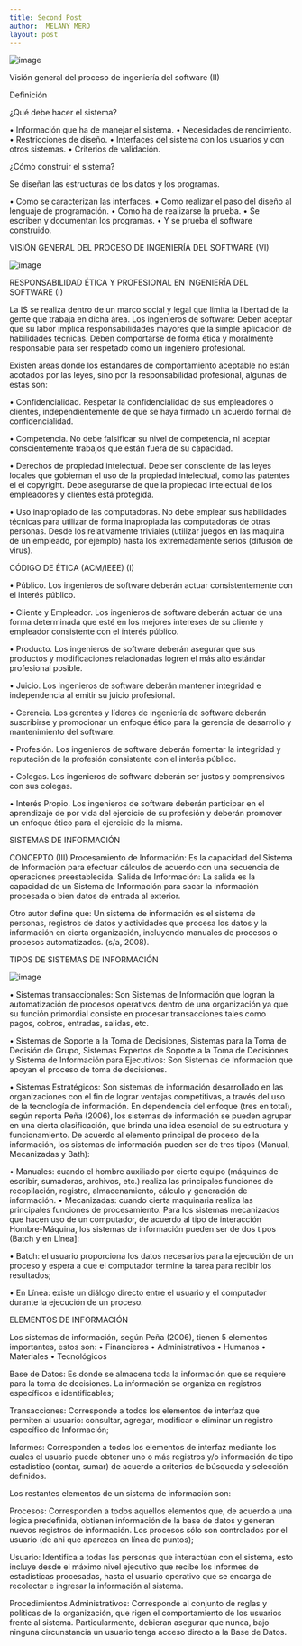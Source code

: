 ```yaml
---
title: Second Post
author:  MELANY MERO
layout: post
---
```



![image](https://user-images.githubusercontent.com/57650599/71130353-a2adf100-21bf-11ea-8d69-30893f01cd8e.png)




Visión general del proceso de ingeniería del software (II)

Definición


¿Qué debe hacer el sistema?



•	Información que ha de manejar el sistema.
•	Necesidades de rendimiento.
•	Restricciones de diseño.
•	Interfaces del sistema con los usuarios y con otros sistemas.
•	Criterios de validación.

¿Cómo construir el sistema?


Se diseñan las estructuras de los datos y los programas.


•	Como se caracterizan las interfaces.
•	Como realizar el paso del diseño al lenguaje de programación.
•	Como ha de realizarse la prueba. 
•	Se escriben y documentan los programas.
•	Y se prueba el software construido.



VISIÓN GENERAL DEL PROCESO DE INGENIERÍA DEL SOFTWARE (VI)


![image](https://user-images.githubusercontent.com/57650599/71131073-a6427780-21c1-11ea-8ef4-034b4cd3d1c2.png)



RESPONSABILIDAD ÉTICA Y PROFESIONAL EN INGENIERÍA DEL SOFTWARE (I)

La IS se realiza dentro de un marco social y legal que limita la libertad de la gente que trabaja en dicha área.
Los ingenieros de software: 
Deben aceptar que su labor implica responsabilidades mayores que la simple aplicación de habilidades técnicas.
Deben comportarse de forma ética y moralmente responsable para ser respetado como un ingeniero profesional.


Existen áreas donde los estándares de comportamiento aceptable no están acotados por las leyes, sino por la responsabilidad profesional, algunas de estas son:

•	Confidencialidad. Respetar la confidencialidad de sus empleadores o clientes, independientemente de que se haya firmado un acuerdo formal de confidencialidad.

•	Competencia. No debe falsificar su nivel de competencia, ni aceptar conscientemente trabajos que están fuera de su capacidad.

•	Derechos de propiedad intelectual. Debe ser consciente de las leyes locales que gobiernan el uso de la propiedad intelectual, como las patentes el el copyright. Debe asegurarse de que la propiedad intelectual de los empleadores y clientes está protegida.

•	Uso inapropiado de las computadoras. No debe emplear sus habilidades técnicas para utilizar de forma inapropiada las computadoras de otras personas. Desde los relativamente triviales (utilizar juegos en las maquina de un empleado, por ejemplo) hasta los extremadamente serios (difusión de virus).


CÓDIGO DE ÉTICA (ACM/IEEE) (I)


•	Público. Los ingenieros de software deberán actuar consistentemente con el interés público.

•	Cliente y Empleador. Los ingenieros de software deberán actuar de una forma determinada que esté en los mejores intereses de su cliente y empleador consistente con el interés público.

•	Producto. Los ingenieros de software deberán asegurar que sus productos y modificaciones relacionadas logren el más alto estándar profesional posible.


•	Juicio. Los ingenieros de software deberán mantener integridad e independencia al emitir su juicio profesional.


•	Gerencia. Los gerentes y líderes de ingeniería de software deberán suscribirse y promocionar un enfoque ético para la gerencia de desarrollo y mantenimiento del software.


•	Profesión. Los ingenieros de software deberán fomentar la integridad y reputación de la profesión consistente con el interés público.

•	Colegas. Los ingenieros de software deberán ser justos y comprensivos con sus colegas.


•	Interés Propio. Los ingenieros de software deberán participar en el aprendizaje de por vida del ejercicio de su profesión y deberán promover un enfoque ético para el ejercicio de la misma.


SISTEMAS DE INFORMACIÓN 


CONCEPTO (III)
Procesamiento de Información: Es la capacidad del Sistema de Información para efectuar cálculos de acuerdo con una secuencia de operaciones preestablecida. 
Salida de Información: La salida es la capacidad de un Sistema de Información para sacar la información procesada o bien datos de entrada al exterior. 

Otro autor define que: Un sistema de información es el sistema de personas, registros de datos y actividades que procesa los datos y la información en cierta organización, incluyendo manuales de procesos o procesos automatizados. (s/a, 2008).


TIPOS DE SISTEMAS DE INFORMACIÓN 

![image](https://user-images.githubusercontent.com/57650599/71132291-0dadf680-21c5-11ea-8ebc-5d6a978ce585.png)


•	Sistemas transaccionales: Son Sistemas de Información que logran la automatización de procesos operativos dentro de una organización ya que su función primordial consiste en procesar transacciones tales como pagos, cobros, entradas, salidas, etc.


•	Sistemas de Soporte a la Toma de Decisiones, Sistemas para la Toma de Decisión de Grupo, Sistemas Expertos de Soporte a la Toma de Decisiones y Sistema de Información para Ejecutivos: Son Sistemas de Información que apoyan el proceso de toma de decisiones.


•	Sistemas Estratégicos: Son sistemas de información desarrollado en las organizaciones con el fin de lograr ventajas competitivas, a través del uso de la tecnología de información. En dependencia del enfoque (tres en total), según reporta Peña (2006), los sistemas de información se pueden agrupar en una cierta clasificación, que brinda una idea esencial de su estructura y funcionamiento. De acuerdo al elemento principal de proceso de la información, los sistemas de información pueden ser de tres tipos (Manual, Mecanizadas y Bath):


•	Manuales: cuando el hombre auxiliado por cierto equipo (máquinas de escribir, sumadoras, archivos, etc.) realiza las principales funciones de recopilación, registro, almacenamiento, cálculo y generación de información.
•	Mecanizadas: cuando cierta maquinaria realiza las principales funciones de procesamiento. Para los sistemas mecanizados que hacen uso de un computador, de acuerdo al tipo de interacción Hombre-Máquina, los sistemas de información pueden ser de dos tipos (Batch y en Línea]: 

•	Batch: el usuario proporciona los datos necesarios para la ejecución de un proceso y espera a que el computador termine la tarea para recibir los resultados; 


•	En Línea: existe un diálogo directo entre el usuario y el computador durante la ejecución de un proceso.



ELEMENTOS DE INFORMACIÓN 

Los sistemas de información, según Peña (2006), tienen 5 elementos importantes, estos son:
•	Financieros
•	Administrativos
•	Humanos
•	Materiales
•	Tecnológicos

Base de Datos: Es donde se almacena toda la información que se requiere para la toma de decisiones. La información se organiza en registros específicos e identificables;

Transacciones: Corresponde a todos los elementos de interfaz que permiten al usuario: consultar, agregar, modificar o eliminar un registro específico de Información;

Informes: Corresponden a todos los elementos de interfaz mediante los cuales el usuario puede obtener uno o más registros y/o información de tipo estadístico (contar, sumar) de acuerdo a criterios de búsqueda y selección definidos.

Los restantes elementos de un sistema de información son:

Procesos: Corresponden a todos aquellos elementos que, de acuerdo a una lógica predefinida, obtienen información de la base de datos y generan nuevos registros de información. Los procesos sólo son controlados por el usuario (de ahi que aparezca en línea de puntos);

Usuario: Identifica a todas las personas que interactúan con el sistema, esto incluye desde el máximo nivel ejecutivo que recibe los informes de estadísticas procesadas, hasta el usuario operativo que se encarga de recolectar e ingresar la información al sistema.

Procedimientos Administrativos: Corresponde al conjunto de reglas y políticas de la organización, que rigen el comportamiento de los usuarios frente al sistema. Particularmente, debieran asegurar que nunca, bajo ninguna circunstancia un usuario tenga acceso directo a la Base de Datos.







